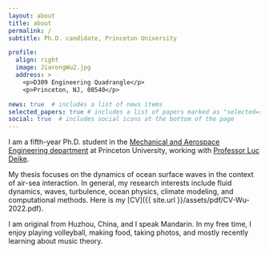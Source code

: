 ```yaml
---
layout: about
title: about
permalink: /
subtitle: Ph.D. candidate, Princeton University

profile:
  align: right
  image: JiarongWu2.jpg
  address: >
    <p>D309 Engineering Quadrangle</p>
    <p>Princeton, NJ, 08540</p>

news: true  # includes a list of news items
selected_papers: true # includes a list of papers marked as "selected={true}"
social: true  # includes social icons at the bottom of the page
---
```


I am a fifth-year Ph.D. student in the [Mechanical and Aerospace Engineering department](https://mae.princeton.edu/) at Princeton University, working with [Professor Luc Deike](https://ldeike.princeton.edu).

My thesis focuses on the dynamics of ocean surface waves in the context of air-sea interaction. In general, my research interests include fluid dynamics, waves, turbulence, ocean physics, climate modeling, and computational methods. Here is my [CV]({{ site.url }}/assets/pdf/CV-Wu-2022.pdf).

I am original from Huzhou, China, and I speak Mandarin. In my free time, I enjoy playing volleyball, making food, taking photos, and mostly recently learning about music theory. 

<!-- Here is an assorted [list]({{ site.url }}/posts/book-movie-list.html) of books/movies/shows that I am currently on. -->
